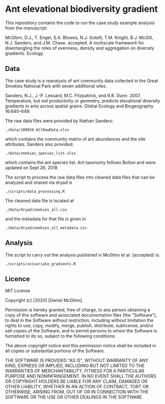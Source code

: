 # Ant elevational biodiversity gradient

This repositiory contains the code to run the case study example analysis from
the manuscript: 

McGlinn, D.J., T. Engel, S.A. Blowes, N.J. Gotelli, T.M. Knight, B.J. McGill,
N.J. Sanders, and J.M. Chase. accepted. A multiscale framework for disentangling the
roles of evenness, density and aggregation on diversity gradients. Ecology.

## Data

The case study is a reanalysis of ant community data collected in the Great
Smokies National Park with seven additional sites.

Sanders, N.J., J.-P. Lessard, M.C. Fitzpatrick, and R.R. Dunn. 2007.
Temperature, but not productivity or geometry, predicts elevational diversity
gradients in ants across spatial grains. Global Ecology and Biogeography
16:640–649.

The raw data files were provided by Nathan Sanders: 

`./data/180926-AllRawData.xlsx`

which contains the community matrix of ant abundances and the site attributes.
Sanders also provided: 

`./data/smokies_species_list.xlsx`

which contains the ant species list.
Ant taxonomy follows Bolton and were updated on Sept 26, 2018

The script to process the raw data files into cleaned data files that can be 
analyzed and shared via dryad is 

`./scripts/data_processing.R`

The cleaned data file is located at 

`./data/dryad/smokies_all.csv`

and the metadata for that file is given in

`./data/dryad/smokies_all_metadata.csv`

## Analysis

The script to carry out the analysis published in McGlinn et al. (accepted) is:

`./scripts/univariate_gradients.R`

## Licence 

MIT License

Copyright (c) [2020] [Daniel McGlinn]

Permission is hereby granted, free of charge, to any person obtaining a copy
of this software and associated documentation files (the "Software"), to deal
in the Software without restriction, including without limitation the rights
to use, copy, modify, merge, publish, distribute, sublicense, and/or sell
copies of the Software, and to permit persons to whom the Software is
furnished to do so, subject to the following conditions:

The above copyright notice and this permission notice shall be included in all
copies or substantial portions of the Software.

THE SOFTWARE IS PROVIDED "AS IS", WITHOUT WARRANTY OF ANY KIND, EXPRESS OR
IMPLIED, INCLUDING BUT NOT LIMITED TO THE WARRANTIES OF MERCHANTABILITY,
FITNESS FOR A PARTICULAR PURPOSE AND NONINFRINGEMENT. IN NO EVENT SHALL THE
AUTHORS OR COPYRIGHT HOLDERS BE LIABLE FOR ANY CLAIM, DAMAGES OR OTHER
LIABILITY, WHETHER IN AN ACTION OF CONTRACT, TORT OR OTHERWISE, ARISING FROM,
OUT OF OR IN CONNECTION WITH THE SOFTWARE OR THE USE OR OTHER DEALINGS IN THE
SOFTWARE.